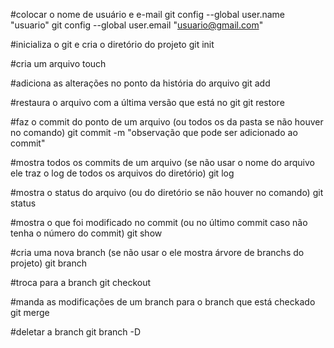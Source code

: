 #colocar o nome de usuário e e-mail
git config --global user.name "usuario"
git config --global user.email "usuario@gmail.com"

#inicializa o git e cria o diretório do projeto
git init <projeto>

#cria um arquivo
touch <arquivo>

#adiciona as alterações no ponto da história do arquivo
git add <arquivo>

#restaura o arquivo com a última versão que está no git
git restore <arquivo>

#faz o commit do ponto de um arquivo (ou todos os da pasta se não houver <arquivo> no comando)
git commit <arquivo> -m "observação que pode ser adicionado ao commit"

#mostra todos os commits de um arquivo (se não usar o nome do arquivo ele traz o log de todos os arquivos do diretório)
git log <arquivo>

#mostra o status do arquivo (ou do diretório se não houver <arquivo> no comando)
git status <arquivo>

#mostra o que foi modificado no commit (ou no último commit caso não tenha o número do commit)
git show <numero do commit>

#cria uma nova branch <branch> (se não usar o <branch> ele mostra árvore de branchs do projeto)
git branch <branch>

#troca para a branch <branch>
git checkout <branch>

#manda as modificações de um branch <branch> para o branch que está checkado
git merge <branch>

#deletar a branch
git branch -D <branch>